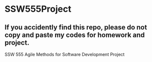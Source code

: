 # SSW555Project
## If you accidently find this repo, please do not copy and paste my codes for homework and project.
SSW 555 Agile Methods for Software Development Project
